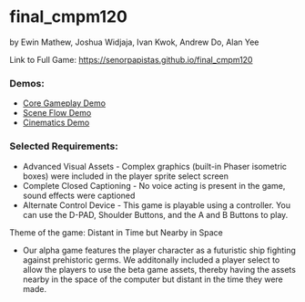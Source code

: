 # final_cmpm120
by Ewin Mathew, Joshua Widjaja, Ivan Kwok, Andrew Do, Alan Yee

Link to Full Game: https://senorpapistas.github.io/final_cmpm120

### Demos: 
 - [Core Gameplay Demo](https://senorpapistas.github.io/final_cmpm120/core%20gameplay/coregameplay.html)
 - [Scene Flow Demo](https://senorpapistas.github.io/final_cmpm120/scene%20flow/sceneflow.html)
 - [Cinematics Demo](https://senorpapistas.github.io/final_cmpm120/cinematics/cinematics.html)

### Selected Requirements:
 - Advanced Visual Assets - Complex graphics (built-in Phaser isometric boxes) were included in the player sprite select screen
 - Complete Closed Captioning - No voice acting is present in the game, sound effects were captioned
 - Alternate Control Device - This game is playable using a controller. You can use the D-PAD, Shoulder Buttons, and the A and B Buttons to play.

Theme of the game: Distant in Time but Nearby in Space
 - Our alpha game features the player character as a futuristic ship fighting against prehistoric germs. We additonally included a player select to allow the players to use the beta game assets, thereby having the assets nearby in the space of the computer but distant in the time they were made.


